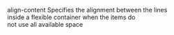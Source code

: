 align-content
    Specifies the alignment between the lines  
    inside a flexible container when the items do  
    not use all available space  
